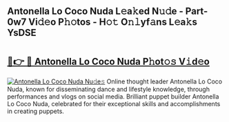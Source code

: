 ## Antonella Lo Coco Nuda L𝚎a𝚔ed N𝚞𝚍e - Part-0w7 Vi𝚍𝚎o P𝚑𝚘tos - H𝚘𝚝 O𝚗𝚕yf𝚊ns L𝚎a𝚔s YsDSE

# <h2><a href="http://kf0o9eh.oniu.top/?m=Antonella+Lo+Coco+Nuda">🔗👉 🔴 Antonella Lo Coco Nuda P𝚑ot𝚘𝚜 V𝚒d𝚎o</a></h2>

[![Antonella Lo Coco Nuda Nu𝚍e𝚜](https://i.imgur.com/0qMVB7G.gif)](http://kf0o9eh.oniu.top/?m=Antonella+Lo+Coco+Nuda)
Online thought leader Antonella Lo Coco Nuda, known for disseminating dance and lifestyle knowledge, through performances and vlogs on social media. Brilliant puppet builder Antonella Lo Coco Nuda, celebrated for their exceptional skills and accomplishments in creating puppets.  

